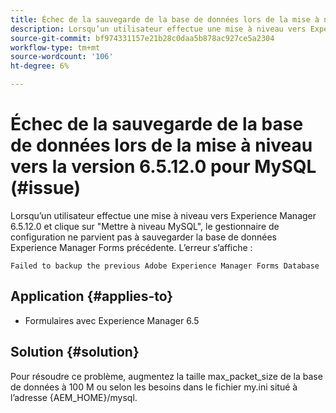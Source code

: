 ```yaml
---
title: Échec de la sauvegarde de la base de données lors de la mise à niveau vers la version 6.5.12.0 pour MySQL.
description: Lorsqu’un utilisateur effectue une mise à niveau vers Experience Manager 6.5.12.0 et clique sur "Mettre à niveau MySQL", le gestionnaire de configuration ne parvient pas à sauvegarder la base de données Experience Manager Forms précédente.
source-git-commit: bf974331157e21b28c0daa5b878ac927ce5a2304
workflow-type: tm+mt
source-wordcount: '106'
ht-degree: 6%

---
```


# Échec de la sauvegarde de la base de données lors de la mise à niveau vers la version 6.5.12.0 pour MySQL (#issue)

Lorsqu’un utilisateur effectue une mise à niveau vers Experience Manager 6.5.12.0 et clique sur &quot;Mettre à niveau MySQL&quot;, le gestionnaire de configuration ne parvient pas à sauvegarder la base de données Experience Manager Forms précédente. L’erreur s’affiche :

`Failed to backup the previous Adobe Experience Manager Forms Database`


## Application {#applies-to}

* Formulaires avec Experience Manager 6.5

## Solution {#solution}

Pour résoudre ce problème, augmentez la taille max_packet_size de la base de données à 100 M ou selon les besoins dans le fichier my.ini situé à l’adresse {AEM_HOME}/mysql.
